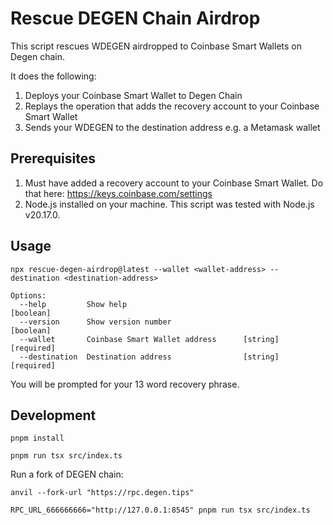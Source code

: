 # Rescue DEGEN Chain Airdrop

This script rescues WDEGEN airdropped to Coinbase Smart Wallets on Degen chain.

It does the following:

1. Deploys your Coinbase Smart Wallet to Degen Chain
2. Replays the operation that adds the recovery account to your Coinbase Smart Wallet
3. Sends your WDEGEN to the destination address e.g. a Metamask wallet

## Prerequisites

1. Must have added a recovery account to your Coinbase Smart Wallet. Do that here: https://keys.coinbase.com/settings
2. Node.js installed on your machine. This script was tested with Node.js v20.17.0.

## Usage

```
npx rescue-degen-airdrop@latest --wallet <wallet-address> --destination <destination-address>

Options:
  --help         Show help                                    [boolean]
  --version      Show version number                          [boolean]
  --wallet       Coinbase Smart Wallet address      [string] [required]
  --destination  Destination address                [string] [required]
```

You will be prompted for your 13 word recovery phrase.

## Development

```
pnpm install
```

```
pnpm run tsx src/index.ts
```

Run a fork of DEGEN chain:

```
anvil --fork-url "https://rpc.degen.tips"
```

```
RPC_URL_666666666="http://127.0.0.1:8545" pnpm run tsx src/index.ts
```
